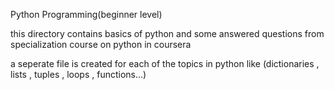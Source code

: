 Python Programming(beginner level)

this directory contains basics of python and some answered questions from specialization course on python in coursera

a seperate file is created for each of the topics in python like (dictionaries , lists , tuples , loops , functions...)
